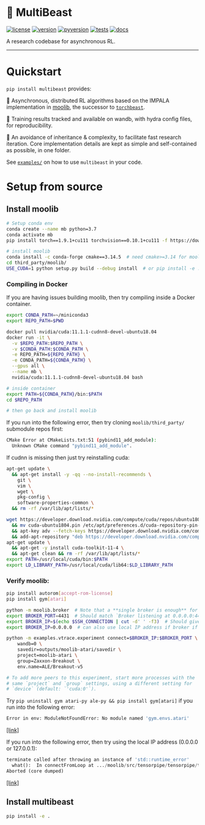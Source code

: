 <!-- start about -->

[pypi-url]: https://pypi.python.org/pypi/multibeast
[license-badge]: https://img.shields.io/pypi/l/multibeast.svg
[version-badge]: https://img.shields.io/pypi/v/multibeast.svg
[pyversion-badge]: https://img.shields.io/pypi/pyversions/multibeast.svg

[tests-badge]: https://github.com/etaoxing/multibeast/actions/workflows/tests.yml/badge.svg
[tests-url]: https://github.com/etaoxing/multibeast/actions/workflows/tests.yml

[docs-badge]: https://img.shields.io/readthedocs/multibeast.svg
[docs-url]: https://multibeast.readthedocs.io/

# 🦬 MultiBeast

[![license][license-badge]][pypi-url]
[![version][version-badge]][pypi-url]
[![pyversion][pyversion-badge]][pypi-url]
[![tests][tests-badge]][tests-url]
[![docs][docs-badge]][docs-url]

A research codebase for asynchronous RL.

<!-- end about -->

---

<!-- start quickstart -->

# Quickstart

`pip install multibeast` provides:

🐄 Asynchronous, distributed RL algorithms based on the IMPALA implementation in [moolib](https://github.com/facebookresearch/moolib), the successor to [`torchbeast`](https://github.com/facebookresearch/torchbeast).

🐂 Training results tracked and available on wandb, with hydra config files, for reproducibility.

🐃 An avoidance of inheritance & complexity, to facilitate fast research iteration. Core implementation details are kept as simple and self-contained as possible, in one folder.

<!-- end quickstart -->

<!-- start example -->

See [`examples/`](examples/) on how to use `multibeast` in your code.

<!-- end example -->

# Setup from source

## Install moolib

```bash
# Setup conda env
conda create --name mb python=3.7
conda activate mb
pip install torch==1.9.1+cu111 torchvision==0.10.1+cu111 -f https://download.pytorch.org/whl/torch_stable.html

# install moolib
conda install -c conda-forge cmake==3.14.5  # need cmake>=3.14 for moolib
cd third_party/moolib/
USE_CUDA=1 python setup.py build --debug install  # or pip install -e .
```

### Compiling in Docker


If you are having issues building moolib, then try compiling inside a Docker container.
```bash
export CONDA_PATH=~/miniconda3
export REPO_PATH=$PWD

docker pull nvidia/cuda:11.1.1-cudnn8-devel-ubuntu18.04
docker run -it \
  -v $REPO_PATH:$REPO_PATH \
  -v $CONDA_PATH:$CONDA_PATH \
  -e REPO_PATH=${REPO_PATH} \
  -e CONDA_PATH=${CONDA_PATH} \
  --gpus all \
  --name mb \
  nvidia/cuda:11.1.1-cudnn8-devel-ubuntu18.04 bash

# inside container
export PATH=${CONDA_PATH}/bin:$PATH
cd $REPO_PATH

# then go back and install moolib
```

If you run into the following error, then try cloning `moolib/third_party/` submodule repos first:
```bash
CMake Error at CMakeLists.txt:51 (pybind11_add_module):
  Unknown CMake command "pybind11_add_module".
```

If cudnn is missing then just try reinstalling cuda:
```bash
apt-get update \
  && apt-get install -y -qq --no-install-recommends \
    git \
    vim \
    wget \
    pkg-config \
    software-properties-common \
  && rm -rf /var/lib/apt/lists/*

wget https://developer.download.nvidia.com/compute/cuda/repos/ubuntu1804/x86_64/cuda-ubuntu1804.pin \
  && mv cuda-ubuntu1804.pin /etc/apt/preferences.d/cuda-repository-pin-600 \
  && apt-key adv --fetch-keys https://developer.download.nvidia.com/compute/cuda/repos/ubuntu1804/x86_64/7fa2af80.pub \
  && add-apt-repository "deb https://developer.download.nvidia.com/compute/cuda/repos/ubuntu1804/x86_64/ /"
apt-get update \
  && apt-get -y install cuda-toolkit-11-4 \
  && apt-get clean && rm -rf /var/lib/apt/lists/* 
export PATH=/usr/local/cuda/bin:$PATH
export LD_LIBRARY_PATH=/usr/local/cuda/lib64:$LD_LIBRARY_PATH
```

### Verify moolib:

```bash
pip install autorom[accept-rom-license]
pip install gym[atari]

python -m moolib.broker  # Note that a **single broker is enough** for all your experiments.
export BROKER_PORT=4431  # Should match `Broker listening at 0.0.0.0:4431`
export BROKER_IP=$(echo $SSH_CONNECTION | cut -d' ' -f3)  # Should give your machine's IP.
export BROKER_IP=0.0.0.0  # can also use local IP address if broker if on same machine

python -m examples.vtrace.experiment connect=$BROKER_IP:$BROKER_PORT \
    wandb=0 \
    savedir=outputs/moolib-atari/savedir \
    project=moolib-atari \
    group=Zaxxon-Breakout \
    env.name=ALE/Breakout-v5

# To add more peers to this experiment, start more processes with the
# same `project` and `group` settings, using a different setting for
# `device` (default: `'cuda:0'`).
```

Try `pip uninstall gym atari-py ale-py && pip install gym[atari]` if you run into the following error:
```bash
Error in env: ModuleNotFoundError: No module named 'gym.envs.atari'
```
[[link]](https://github.com/openai/gym/issues/2498#issuecomment-984996272)

If you run into the following error, then try using the local IP address (0.0.0.0 or 127.0.0.1):
```python
terminate called after throwing an instance of 'std::runtime_error'
  what():  In connectFromLoop at .../moolib/src/tensorpipe/tensorpipe/transport/uv/uv.h:313 "rv < 0: network is unreachable"
Aborted (core dumped)
```
[[link]](https://github.com/facebookresearch/moolib/issues/34)

## Install multibeast

```bash
pip install -e .
```

